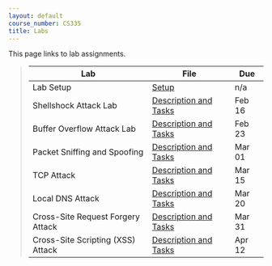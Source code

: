 ```yaml
---
layout: default
course_number: CS335
title: Labs
---
```


This page links to lab assignments.

> Lab | File | Due
> ---------- | ---- | ---
> Lab Setup | [Setup](setup.html) | n/a
> Shellshock Attack Lab | [Description and Tasks](shellshock.html) | Feb 16
> Buffer Overflow Attack Lab | [Description and Tasks](buffer_overflow.html) | Feb 23
> Packet Sniffing and Spoofing | [Description and Tasks](sniff_spoof.html) | Mar 01
> TCP Attack | [Description and Tasks](tcp_attack.html) | Mar 15
> Local DNS Attack | [Description and Tasks](dns_attack.html) | Mar 20
> Cross-Site Request Forgery Attack | [Description and Tasks](csrf_attack.html) | Mar 31
> Cross-Site Scripting (XSS) Attack | [Description and Tasks](xss_attack.html) | Apr 12
